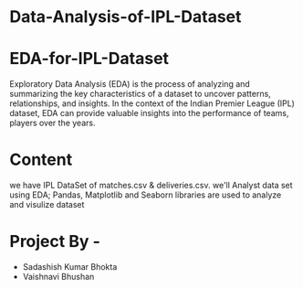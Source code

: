 # Data-Analysis-of-IPL-Dataset
# EDA-for-IPL-Dataset
Exploratory Data Analysis (EDA) is the process of analyzing and summarizing the key characteristics of a dataset to uncover patterns, relationships, and insights. In the context of the Indian Premier League (IPL) dataset, EDA can provide valuable insights into the performance of teams, players over the years.
# Content
we have IPL DataSet of matches.csv & deliveries.csv. we'll Analyst data set using
EDA; Pandas, Matplotlib and Seaborn
libraries are used to analyze and visulize
dataset

# Project By -
* Sadashish Kumar Bhokta
* Vaishnavi Bhushan
